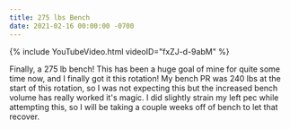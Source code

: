 ```yaml
---
title: 275 lbs Bench
date: 2021-02-16 00:00:00 -0700
---
```


{% include YouTubeVideo.html videoID="fxZJ-d-9abM" %}

Finally, a 275 lb bench! This has been a huge goal of mine for quite some time now, and I finally got it this rotation! My bench PR was 240 lbs at the start of this rotation, so I was not expecting this but the increased bench volume has really worked it's magic. I did slightly strain my left pec while attempting this, so I will be taking a couple weeks off of bench to let that recover.
